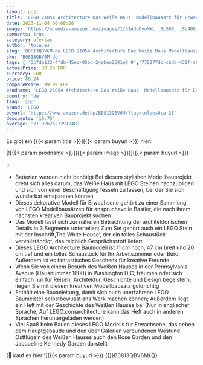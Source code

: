 ```yaml
---
layout: post
title: 'LEGO 21054 Architecture Das Weiße Haus  Modellbausatz für Erwachsene  Set zum Stressabbau  tolle Zimmer oder Büro-Deko  Geschenkidee für Männer und Frauen'
date: 2023-11-04 00:00:06
image: 'https://m.media-amazon.com/images/I/51AdoOyuMkL._SL500_._SL400_.jpg'
comments: true
category: ofertas
author: 'tole.es'
slug: 'B0813QBV6M-de LEGO 21054 Architecture Das Weiße Haus Modellbausatz für...'
sku: 'B0813QBV6M-de'
tags: [ '3c7da132-4fdb-45ec-95bc-24ebea2541e9_0','772277dc-cbdb-432f-a915-25a321e9ed8c_0','772277dc-cbdb-432f-a915-25a321e9ed8c_3001','772277dc-cbdb-432f-a915-25a321e9ed8c_9901','Arborist Merchandising Root','Bau- & Konstruktionsspielzeug','Bauklötze & Bausteine','Bauspielzeug & Konstruktionsspielzeug','Custom Stores','Kunden-Favoriten: Spielzeug','LEGO','Self Service','Special Features Stores','Spielzeug','lego','🇩🇪', ]
actualPrice: 80.24 EUR
currency: EUR
price: 80.24
comparePrice: 99.99 EUR
prodname: 'LEGO 21054 Architecture Das Weiße Haus  Modellbausatz für Erwachsene  Set zum Stressabbau  tolle Zimmer oder Büro-Deko  Geschenkidee für Männer und Frauen'
country: 'de'
flag: '🇩🇪'
brand: 'LEGO'
buyurl: 'https://www.amazon.de/dp/B0813QBV6M/?tag=tolees0ca-21'
descuento: '19.75'
average: '71.9262627291248'
---
```


Es gibt ein [{{< param title >}}]({{< param buyurl >}}) hier:

[![{{< param prodname >}}]({{< param image >}})]({{< param buyurl >}})

ℹ️:

- Batterien werden nicht benötigt Bei diesem stylishen Modellbauprojekt dreht sich alles darum, das Weiße Haus mit LEGO Steinen nachzubilden und sich von einer Beschäftigung fesseln zu lassen, bei der Sie sich wunderbar entspannen können
- Dieses dekorative Modell für Erwachsene gehört zu einer Sammlung von LEGO Modellbausätzen für anspruchsvolle Bastler, die nach ihrem nächsten kreativen Bauprojekt suchen
- Das Modell lässt sich zur näheren Betrachtung der architektonischen Details in 3 Segmente unterteilen; Zum Set gehört auch ein LEGO Stein mit der Inschrift,The White House’, der ein tolles Schaustück vervollständigt, das reichlich Gesprächsstoff liefert
- Dieses LEGO Architecture Baumodell ist 11 cm hoch, 47 cm breit und 20 cm tief und ein tolles Schaustück für Ihr Arbeitszimmer oder Büro; Außerdem ist es fantastisches Geschenk für kreative Freunde
- Wenn Sie von einem Besuch des Weißen Hauses in der Pennsylvania Avenue (Hausnummer 1600) in Washington D;C; träumen oder sich einfach nur für Reisen, Architektur, Geschichte und Design begeistern, liegen Sie mit diesem kreativen Modellbausatz goldrichtig
- Enthält eine Bauanleitung, damit sich auch unerfahrene LEGO Baumeister selbstbewusst ans Werk machen können; Außerdem liegt ein Heft mit der Geschichte des Weißen Hauses bei (Nur in englischer Sprache; Auf LEGO.comarchitecture kann das Heft auch in anderen Sprachen heruntergeladen werden)
- Viel Spaß beim Bauen dieses LEGO Modells für Erwachsene, das neben dem Hauptgebäude und den über Galerien verbundenen Westund Ostflügeln des Weißen Hauses auch den Rose Garden und den Jacqueline Kennedy Garden darstellt

[🛒 kauf es hier!!]({{< param buyurl >}})
{{<world>}}B0813QBV6M{{</world>}}
